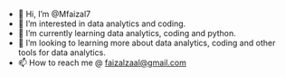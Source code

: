 - 👋 Hi, I’m @Mfaizal7
- 👀 I’m interested in data analytics and coding. 
- 🌱 I’m currently learning data analytics, coding and python. 
- 💞️ I’m looking to learning more about data analytics, coding and other tools for data analytics. 
- 📫 How to reach me @ faizalzaal@gmail.com

<!---
Mfaizal7/Mfaizal7 is a ✨ special ✨ repository because its `README.md` (this file) appears on your GitHub profile.
You can click the Preview link to take a look at your changes.
--->
